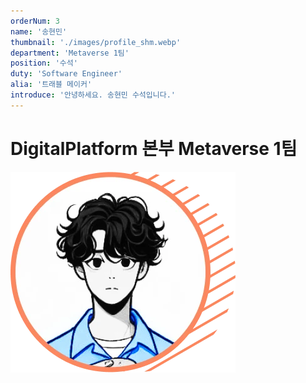 ```yaml
---
orderNum: 3
name: '송현민'
thumbnail: './images/profile_shm.webp'
department: 'Metaverse 1팀'
position: '수석'
duty: 'Software Engineer'
alia: '트래블 메이커'
introduce: '안녕하세요. 송현민 수석입니다.'
---
```


# DigitalPlatform 본부 Metaverse 1팀

![Git Commit Message Example](images/profile_shm.webp)
